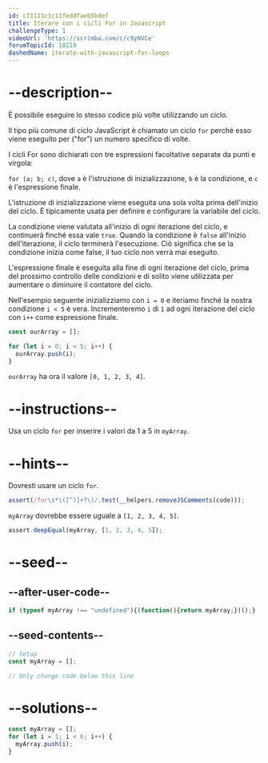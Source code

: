 ```yaml
---
id: cf1111c1c11feddfaeb5bdef
title: Iterare con i cicli For in Javascript
challengeType: 1
videoUrl: 'https://scrimba.com/c/c9yNVCe'
forumTopicId: 18219
dashedName: iterate-with-javascript-for-loops
---
```


# --description--

È possibile eseguire lo stesso codice più volte utilizzando un ciclo.

Il tipo più comune di ciclo JavaScript è chiamato un ciclo `for` perché esso viene eseguito per ("for") un numero specifico di volte.

I cicli For sono dichiarati con tre espressioni facoltative separate da punti e virgola:

`for (a; b; c)`, dove `a` è l'istruzione di inizializzazione, `b` è la condizione, e `c` è l'espressione finale.

L'istruzione di inizializzazione viene eseguita una sola volta prima dell'inizio del ciclo. È tipicamente usata per definire e configurare la variabile del ciclo.

La condizione viene valutata all'inizio di ogni iterazione del ciclo, e continuerà finché essa vale `true`. Quando la condizione è `false` all'inizio dell'iterazione, il ciclo terminerà l'esecuzione. Ciò significa che se la condizione inizia come false, il tuo ciclo non verrà mai eseguito.

L'espressione finale è eseguita alla fine di ogni iterazione del ciclo, prima del prossimo controllo delle condizioni e di solito viene utilizzata per aumentare o diminuire il contatore del ciclo.

Nell'esempio seguente inizializziamo con `i = 0` e iteriamo finché la nostra condizione `i < 5` è vera. Incrementeremo `i` di `1` ad ogni iterazione del ciclo con `i++` come espressione finale.

```js
const ourArray = [];

for (let i = 0; i < 5; i++) {
  ourArray.push(i);
}
```

`ourArray` ha ora il valore `[0, 1, 2, 3, 4]`.

# --instructions--

Usa un ciclo `for` per inserire i valori da 1 a 5 in `myArray`.

# --hints--

Dovresti usare un ciclo `for`.

```js
assert(/for\s*\([^)]+?\)/.test(__helpers.removeJSComments(code)));
```

`myArray` dovrebbe essere uguale a `[1, 2, 3, 4, 5]`.

```js
assert.deepEqual(myArray, [1, 2, 3, 4, 5]);
```

# --seed--

## --after-user-code--

```js
if (typeof myArray !== "undefined"){(function(){return myArray;})();}
```

## --seed-contents--

```js
// Setup
const myArray = [];

// Only change code below this line

```

# --solutions--

```js
const myArray = [];
for (let i = 1; i < 6; i++) {
  myArray.push(i);
}
```
